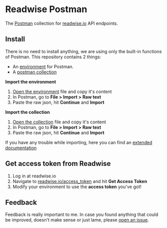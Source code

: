# Readwise Postman

The [Postman](https://www.postman.com/) collection for [readwise.io](https://readwise.io) API endpoints.


## Install

There is no need to install anything, we are using only the built-in functions of Postman. This repository contains 2 things:

- An [environment](https://learning.postman.com/docs/sending-requests/managing-environments/) for Postman.
- A [postman collection](https://learning.postman.com/docs/sending-requests/intro-to-collections/)

**Import the environment**

1. [Open the environment](https://github.com/herczogzoltan/readwise-postman/blob/main/Readwise.postman_environment.json) file and copy it's content
2. In Postman, go to **File > Import > Raw text**
3. Paste the raw json, hit **Continue** and **Import**

**Import the collection**

1. [Open the collection](https://github.com/herczogzoltan/readwise-postman/blob/main/Readwise.postman_collection.json) file and copy it's content
2. In Postman, go to **File > Import > Raw text**
3. Paste the raw json, hit **Continue** and **Import**

If you have any trouble while importing, here you can find an [extended documentation](https://learning.postman.com/docs/getting-started/importing-and-exporting-data/)


## Get access token from Readwise

1. Log in at readwise.io
2. Navigate to [readwise.io/access_token](https://readwise.io/access_token) and hit **Get Access Token**
3. Modify your environment to use the **access token** you've got!


## Feedback

Feedback is really important to me. In case you found anything that could be improved, doesn't make sense or just lame, please [open an issue](https://github.com/herczogzoltan/readwise-postman/issues/new). 
